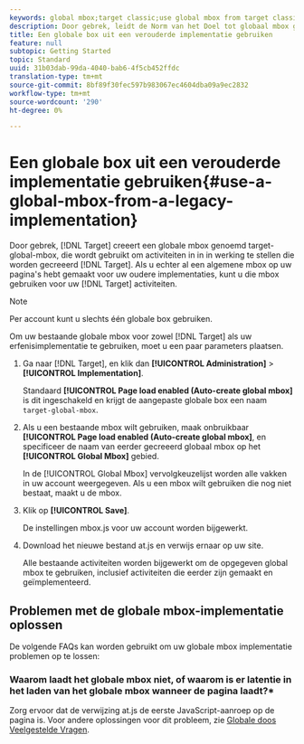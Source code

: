 ```yaml
---
keywords: global mbox;target classic;use global mbox from target classic
description: Door gebrek, leidt de Norm van het Doel tot globaal mbox genoemd target-global-mbox, die wordt gebruikt om activiteiten in werking te stellen die in de Standaard van het Doel worden gecreeerd. Nochtans, als u reeds een globale mbox op uw pagina's voor uw erfenisimplementaties hebt gecreeerd, kunt u die mbox voor uw Standaardactiviteiten van het Doel gebruiken.
title: Een globale box uit een verouderde implementatie gebruiken
feature: null
subtopic: Getting Started
topic: Standard
uuid: 31b03dab-99da-4040-bab6-4f5cb452ffdc
translation-type: tm+mt
source-git-commit: 8bf89f30fec597b983067ec4604dba09a9ec2832
workflow-type: tm+mt
source-wordcount: '290'
ht-degree: 0%

---
```



# Een globale box uit een verouderde implementatie gebruiken{#use-a-global-mbox-from-a-legacy-implementation}

Door gebrek, [!DNL Target] creeert een globale mbox genoemd target-global-mbox, die wordt gebruikt om activiteiten in in in werking te stellen die worden gecreeerd [!DNL Target]. Als u echter al een algemene mbox op uw pagina&#39;s hebt gemaakt voor uw oudere implementaties, kunt u die mbox gebruiken voor uw [!DNL Target] activiteiten.

>[!NOTE]
>
>Per account kunt u slechts één globale box gebruiken.

Om uw bestaande globale mbox voor zowel [!DNL Target] als uw erfenisimplementatie te gebruiken, moet u een paar parameters plaatsen.

1. Ga naar [!DNL Target], en klik dan **[!UICONTROL Administration]** > **[!UICONTROL Implementation]**.

   Standaard **[!UICONTROL Page load enabled (Auto-create global mbox]** is dit ingeschakeld en krijgt de aangepaste globale box een naam `target-global-mbox`.

1. Als u een bestaande mbox wilt gebruiken, maak onbruikbaar **[!UICONTROL Page load enabled (Auto-create global mbox]**, en specificeer de naam van eerder gecreeerd globaal mbox op het **[!UICONTROL Global Mbox]** gebied.

   In de [!UICONTROL Global Mbox] vervolgkeuzelijst worden alle vakken in uw account weergegeven. Als u een mbox wilt gebruiken die nog niet bestaat, maakt u de mbox.

1. Klik op **[!UICONTROL Save]**.

   De instellingen mbox.js voor uw account worden bijgewerkt.

1. Download het nieuwe bestand at.js en verwijs ernaar op uw site.

   Alle bestaande activiteiten worden bijgewerkt om de opgegeven global mbox te gebruiken, inclusief activiteiten die eerder zijn gemaakt en geïmplementeerd.

## Problemen met de globale mbox-implementatie oplossen

De volgende FAQs kan worden gebruikt om uw globale mbox implementatie problemen op te lossen:

### Waarom laadt het globale mbox niet, of waarom is er latentie in het laden van het globale mbox wanneer de pagina laadt?*

Zorg ervoor dat de verwijzing at.js de eerste JavaScript-aanroep op de pagina is. Voor andere oplossingen voor dit probleem, zie [Globale doos Veelgestelde Vragen](/help/c-implementing-target/c-implementing-target-for-client-side-web/c-target-atjs-faq/global-mbox-frequently-asked-questions.md).

